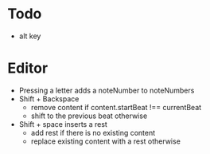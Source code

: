 # Todo

* alt key

# Editor

* Pressing a letter adds a noteNumber to noteNumbers
* Shift + Backspace 
  * remove content if content.startBeat !== currentBeat
  * shift to the previous beat otherwise
* Shift + space inserts a rest
  * add rest if there is no existing content
  * replace existing content with a rest otherwise
